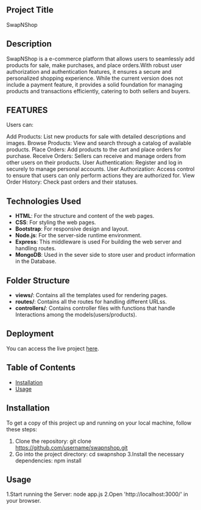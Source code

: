 ## Project Title
SwapNShop

## Description

SwapNShop is a e-commerce platform that allows users to seamlessly add products for sale, make purchases,
and place orders.With robust user authorization and authentication features, it ensures a secure and personalized shopping experience.
While the current version does not include a payment feature, it provides a solid foundation for managing products and transactions efficiently, catering to both sellers and buyers.

## FEATURES

Users can:

Add Products:  List new products for sale with detailed descriptions and images.
Browse Products:  View and search through a catalog of available products.
Place Orders:  Add products to the cart and place orders for purchase.
Receive Orders:  Sellers can receive and manage orders from other users on their products.
User Authentication:  Register and log in securely to manage personal accounts.
User Authorization:  Access control to ensure that users can only perform actions they are authorized for.
View Order History: Check past orders and their statuses.
## Technologies Used

- **HTML**: For the structure and content of the web pages.
- **CSS**: For styling the web pages.
- **Bootstrap**: For responsive design and layout.
- **Node.js**: For the server-side runtime environment.
- **Express**: This middleware is used For building the web server and handling routes.
- **MongoDB**: Used in the sever side to store user and product information in the Database.

## Folder Structure

- **views/**: Contains all the templates used for rendering pages.
- **routes/**: Contains all the routes for handling different URLss.
- **controllers/**: Contains controller files with functions that handle Interactions among the models(users/products).


## Deployment

You can access the live project [here](https://swapnshop1.onrender.com/paintings).

## Table of Contents

- [Installation](#installation)
- [Usage](#usage)

## Installation

To get a copy of this project up and running on your local machine, follow these steps:

1. Clone the repository:
    git clone https://github.com/username/swapnshop.git
2. Go into the project directory:
   cd swapnshop
3.Install the necessary dependencies:
    npm install

## Usage
1.Start running the Server:
    node app.js
2.Open 'http://localhost:3000/' in your browser.


